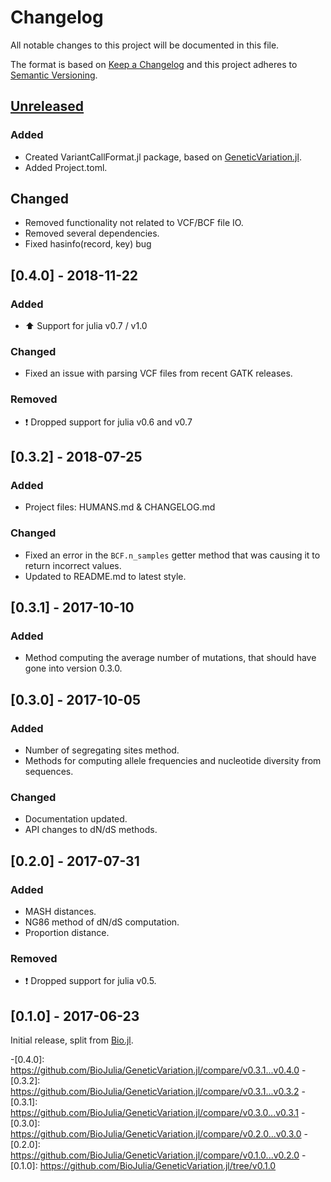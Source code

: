 # Changelog
All notable changes to this project will be documented in this file.

The format is based on [Keep a Changelog](http://keepachangelog.com/en/1.0.0/)
and this project adheres to [Semantic Versioning](http://semver.org/spec/v2.0.0.html).

## [Unreleased]
### Added
- Created VariantCallFormat.jl package, based on [GeneticVariation.jl](https://github.com/BioJulia/GeneticVariation.jl).
- Added Project.toml.

## Changed
- Removed functionality not related to VCF/BCF file IO.
- Removed several dependencies.
- Fixed hasinfo(record, key) bug

## [0.4.0] - 2018-11-22
### Added
- :arrow_up: Support for julia v0.7 / v1.0

### Changed
- Fixed an issue with parsing VCF files from recent GATK releases.

### Removed
- :exclamation: Dropped support for julia v0.6 and v0.7

## [0.3.2] - 2018-07-25
### Added
- Project files: HUMANS.md & CHANGELOG.md

### Changed
- Fixed an error in the `BCF.n_samples` getter method that was causing it to return incorrect values.
- Updated to README.md to latest style. 

## [0.3.1] - 2017-10-10
### Added
- Method computing the average number of mutations, that should have gone into
  version 0.3.0.

## [0.3.0] - 2017-10-05
### Added
- Number of segregating sites method.
- Methods for computing allele frequencies and nucleotide diversity from sequences.

### Changed
- Documentation updated.
- API changes to dN/dS methods.

## [0.2.0] - 2017-07-31
### Added
- MASH distances.
- NG86 method of dN/dS computation.
- Proportion distance.

### Removed
- :exclamation: Dropped support for julia v0.5.

## [0.1.0] - 2017-06-23

Initial release, split from [Bio.jl](https://github.com/BioJulia/Bio.jl).

[Unreleased]: https://github.com/rasmushenningsson/VariantCallFormat.jl/compare/v0.4.0...HEAD
-[0.4.0]: https://github.com/BioJulia/GeneticVariation.jl/compare/v0.3.1...v0.4.0
-[0.3.2]: https://github.com/BioJulia/GeneticVariation.jl/compare/v0.3.1...v0.3.2
-[0.3.1]: https://github.com/BioJulia/GeneticVariation.jl/compare/v0.3.0...v0.3.1
-[0.3.0]: https://github.com/BioJulia/GeneticVariation.jl/compare/v0.2.0...v0.3.0
-[0.2.0]: https://github.com/BioJulia/GeneticVariation.jl/compare/v0.1.0...v0.2.0
-[0.1.0]: https://github.com/BioJulia/GeneticVariation.jl/tree/v0.1.0
